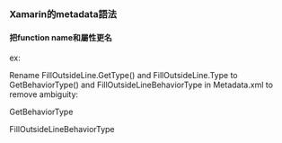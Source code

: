 

### Xamarin的metadata語法

#### 把function name和屬性更名
ex:

Rename FillOutsideLine.GetType() and FillOutsideLine.Type to GetBehaviorType() and FillOutsideLineBehaviorType in Metadata.xml to remove ambiguity:

<attr path="/api/package[@name='org.achartengine.renderer']/class[@name='XYSeriesRenderer.FillOutsideLine']/method[@name='getType' and count(parameter)=0]" name="managedName">GetBehaviorType</attr>


<attr path="/api/package[@name='org.achartengine.renderer']/class[@name='XYSeriesRenderer.FillOutsideLine.Type']" name="managedName">FillOutsideLineBehaviorType</attr>